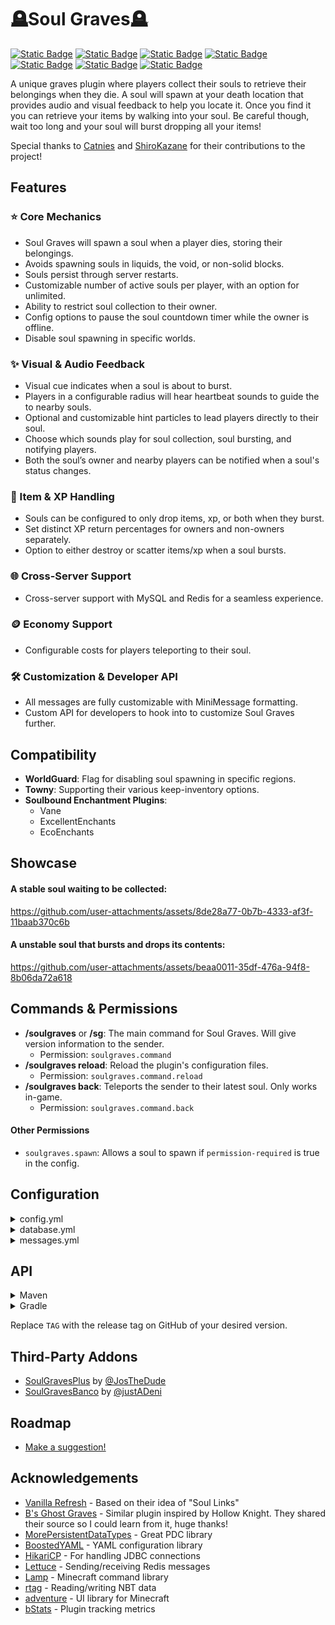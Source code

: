 
# 🪦Soul Graves🪦
[![Static Badge](https://img.shields.io/badge/license-MIT-plum)](https://github.com/FaultyFunctions/SoulGraves/blob/main/LICENSE.md)
[![Static Badge](https://img.shields.io/badge/jdk-21-plum)]()
[![Static Badge](https://img.shields.io/badge/paper-1.20.6%20--%201.21.x-skyblue)](https://papermc.org)
[![Static Badge](https://img.shields.io/badge/spigot-1.20.6%20--%201.21.x-d48c02)](https://spigotmc.org)
[![Static Badge](https://img.shields.io/badge/downloads-Modrinth-forestgreen)](https://modrinth.com/plugin/soul-graves)
[![Static Badge](https://img.shields.io/badge/downloads-Hangar-blue)](https://hangar.papermc.io/Faulty/SoulGraves)
[![Static Badge](https://img.shields.io/badge/downloads-Spigot-d48c02)](https://www.spigotmc.org/resources/soul-graves.121065)

A unique graves plugin where players collect their souls to retrieve their belongings when they die. A soul will spawn at your death location that provides audio and visual feedback to help you locate it. Once you find it you can retrieve your items by walking into your soul. Be careful though, wait too long and your soul will burst dropping all your items!

Special thanks to [Catnies](https://github.com/Catnies) and [ShiroKazane](https://github.com/ShiroKazane) for their contributions to the project!

## Features
### ⭐ Core Mechanics
- Soul Graves will spawn a soul when a player dies, storing their belongings.
- Avoids spawning souls in liquids, the void, or non-solid blocks.
- Souls persist through server restarts.
- Customizable number of active souls per player, with an option for unlimited.
- Ability to restrict soul collection to their owner.
- Config options to pause the soul countdown timer while the owner is offline.
- Disable soul spawning in specific worlds.

### ✨ Visual & Audio Feedback
- Visual cue indicates when a soul is about to burst.
- Players in a configurable radius will hear heartbeat sounds to guide the to nearby souls.
- Optional and customizable hint particles to lead players directly to their soul.
- Choose which sounds play for soul collection, soul bursting, and notifying players.
- Both the soul’s owner and nearby players can be notified when a soul's status changes.

### 💎 Item & XP Handling
- Souls can be configured to only drop items, xp, or both when they burst.
- Set distinct XP return percentages for owners and non-owners separately.
- Option to either destroy or scatter items/xp when a soul bursts.

### 🌐 Cross-Server Support
- Cross-server support with MySQL and Redis for a seamless experience.

### 🪙 Economy Support
- Configurable costs for players teleporting to their soul.

### 🛠️ Customization & Developer API
- All messages are fully customizable with MiniMessage formatting.
- Custom API for developers to hook into to customize Soul Graves further.

## Compatibility
- **WorldGuard**: Flag for disabling soul spawning in specific regions.
- **Towny**: Supporting their various keep-inventory options.
- **Soulbound Enchantment Plugins**:
	- Vane
	- ExcellentEnchants
	- EcoEnchants

## Showcase
#### A stable soul waiting to be collected:
https://github.com/user-attachments/assets/8de28a77-0b7b-4333-af3f-11baab370c6b

#### A unstable soul that bursts and drops its contents:
https://github.com/user-attachments/assets/beaa0011-35df-476a-94f8-8b06da72a618

## Commands & Permissions
- **/soulgraves** or **/sg**: The main command for Soul Graves. Will give version information to the sender.
	- Permission: `soulgraves.command`
- **/soulgraves reload**: Reload the plugin's configuration files.
	- Permission: `soulgraves.command.reload`
- **/soulgraves back**: Teleports the sender to their latest soul. Only works in-game.
	- Permission: `soulgraves.command.back`
#### Other Permissions
- `soulgraves.spawn`: Allows a soul to spawn if `permission-required` is true in the config.

## Configuration
<details>
<summary>config.yml</summary>

```yml
# DO NOT EDIT file-version DIRECTLY
file-version: 4

# If set true, players will require "soulgraves.spawn" permission to spawn a soul upon death
permission-required: false

# Time in seconds for how long a soul remains in its stable state before becoming unstable
time-stable: 240

# Time in seconds for how long a soul will show the unstable animation for before bursting
# The total time the soul is available to collect is time-stable + time-unstable
time-unstable: 60

# How much it costs to teleport to your soul, set to 0.0 to disable
teleport-cost: 0.0

# Whether to freeze the timer when the owner of the soul is offline
# This feature cannot detect the online status of players in other subservers on a proxy server
offline-owner-timer-freeze: false

# Whether to notify nearby players when a soul bursts
notify-nearby-players: true

# The radius in blocks to alert nearby players when a soul bursts
notify-radius: 128

# Whether to notify the owner of a soul when it is collected by another player
notify-owner-pickup: true

# The percentage of the soul's XP to give to the owner of the soul when it is collected by the owner
xp-percentage-owner: 0.5

# The percentage of the soul's XP to give to a player who isn't the owner when the soul is collected by that player
xp-percentage-others: 0.2

# The percentage of the soul's XP to drop when the soul bursts
xp-percentage-burst: 0.2

# Whether souls are only collectible by their owners
owner-locked: false

# The maximum number of souls a player can hold simultaneously. Set to 0 for unlimited.
# If the limit is exceeded, the oldest soul will explode
max-souls-per-player: 0

# Whether souls will drop items when they burst
souls-drop-items: true

# Whether souls will drop XP when they burst
souls-drop-xp: true

# Whether souls will store items when they are created
# If both souls-store-items and souls-store-xp are false, souls will not spawn
souls-store-items: true

# Whether souls will store XP when they are created
# If both souls-store-items and souls-store-xp are false, souls will not spawn
souls-store-xp: true

# What sounds to play when a soul is collected
# The format is 'soundEvent, volume, pitch'
# The soundKey can be found at https://minecraft.wiki/w/Sounds.json#Java_Edition_values under the 'Sound Event' column
pickup-sound:
  enabled: true
  sounds:
    - 'minecraft:block.amethyst_block.break, 1.0, 0.5'
    - 'minecraft:entity.player.levelup, 1.0, 2.0'
    - 'minecraft:block.amethyst_block.resonate, 1.0, 0.5'

# What sounds to play when a soul bursts
# The format is 'soundEvent, volume, pitch'
# The soundKey can be found at https://minecraft.wiki/w/Sounds.json#Java_Edition_values under the 'Sound Event' column
burst-sound:
  enabled: true
  sounds:
    - 'minecraft:block.glass.break, 3.0, 1.0'
    - 'minecraft:entity.vex.death, 3.0, 0.5'
    - 'minecraft:entity.allay.death, 3.0, 0.5'
    - 'minecraft:entity.warden.sonic_boom, 3.0, 0.5'

# What sounds to play to notify nearby players when a soul bursts
# The format is 'soundEvent, volume, pitch'
# The soundKey can be found at https://minecraft.wiki/w/Sounds.json#Java_Edition_values under the 'Sound Event' column
notify-nearby-sound:
  enabled: true
  sounds:
    - 'minecraft:block.amethyst_block.resonate, 1.0, 1.0'

# What sounds to play to the owner when their soul bursts
# The format is 'soundEvent, volume, pitch'
# The soundKey can be found at https://minecraft.wiki/w/Sounds.json#Java_Edition_values under the 'Sound Event' column
notify-owner-burst-sound:
  enabled: true
  sounds:
    - 'minecraft:block.amethyst_block.break, 1.0, 0.5'

# What sounds to play to the owner when their soul is collected by another player
# The format is 'soundEvent, volume, pitch'
# The soundKey can be found at https://minecraft.wiki/w/Sounds.json#Java_Edition_values under the 'Sound Event' column
notify-owner-pickup-sound:
  enabled: true
  sounds:
    - 'minecraft:block.beacon.deactivate, 1.0, 0.5'

# What worlds to disable spawning a soul in
# If none, leave a blank array
# Usage:
#disabled-worlds:
#  - world_nether
#  - world_the_end
disabled-worlds: []

# Controls particles that will lead the player to their soul
hint-particles:
  enabled: true
  activation-radius: 128 # The radius around the soul to show hint particles, set to 0 to always show hint particles
  tracked-soul: 'OLDEST' # Which soul should we track if the player has multiple? Options: OLDEST, NEWEST
  particle-type: 'END_ROD'
  start-distance: 5 # How far away from the player the particles should start
  mode: 'TRAIL' # Options: TRAIL, WANDER
  trail:
    length: 8 # How long the particle trail towards the soul should be
    density: 2 # How many particles to spawn per block distance
  wander:
    count: 5 # How many particles should be spawned
    min-speed: 0.2 # The minimum speed of the particles
    max-speed: 0.6 # The maximum speed of the particles
```

</details>

<details>
<summary>database.yml</summary>

```yml
# DO NOT EDIT file-version DIRECTLY
file-version: 1

# NOTE: If you change this config, you'll need to restart the server in order for the changes to take effect.

# Options: PDC, CROSS_SERVER
# If you use CROSS_SERVER, you must set configure both the MySQL and Redis sections
storage-mode: PDC

# Server name for cross-server storage
# Ensure that each server's name is unique when using CROSS_SERVER storage
# WARNING: Changing this value after initializing the database will cause data loss
server-name: "lobby"

# Database config for cross-server storage
# Set useSSL to true if your database supports it
MySQL:
  jdbc-url: "jdbc:mysql://localhost:3306/minecraft?useSSL=false&autoReconnect=true"
  jdbc-class: "com.mysql.cj.jdbc.Driver"
  properties:
    user: "username"
    password: "password"

Redis:
  uri: "redis://localhost:6379/0"
```

</details>

<details>
<summary>messages.yml</summary>

```yml
# DO NOT EDIT file-version DIRECTLY
file-version: 4

# Message to send the player when they run the reload commands
soul-graves-reload: "[<dark_aqua>Soul Graves</dark_aqua>] Config reloaded!"
# Message to send to the owner when their soul bursts
soul-burst: "<dark_aqua>☠ Your soul has burst!</dark_aqua>"
# Message to send to the owner when their soul bursts and souls-drop-items is true
soul-burst-drop-items: "<red>☀ Any belongings inside have been scattered!</red>"
# Message to send to the owner when their soul bursts and souls-drop-items is false
soul-burst-lose-items: "<red>✖ Any belongings inside have been destroyed!</red>"
# Message to send when a soul bursts nearby
soul-burst-nearby: "<dark_aqua>☠ A soul has burst nearby.</dark_aqua>"
# Message to send when a soul is collected
soul-collect: "<green>✦ You've collected the soul's contents!</green>"
# Message to send to the owner when another player has collected their soul
soul-collect-other: "<light_purple>⚑ Someone else has collected your soul!</light_purple>"
# Message to send when spawn a new soul would exceed the player's limit (oldest will explode)
soul-limit-explode: "<yellow>⚠ Reached soul limit (%max%), your oldest soul has burst!</yellow>"
# Message to send when a player tries to return to their soul but has no soul
command-back-no-soul: "<yellow>✖ You don't have a soul to teleport to.</yellow>"
# Message to send when a player doesn't have enough funds to return to their soul
command-back-no-funds: "<red>✖ You don't have enough funds to teleport to your soul.</red>"
# Message to send when a player successfully returns to their soul without a cost
command-back-success-free: "<gold>✔ You have teleported to your soul.</gold>"
# Message to send when a player successfully returns to their soul
command-back-success-paid: "<gold>✔ You have teleported to your soul for %cost% coins.</gold>"
```

</details>

## API

<details>
<summary>Maven</summary>

```xml
	<repositories>
		<repository>
		    <id>jitpack.io</id>
		    <url>https://jitpack.io</url>
		</repository>
	</repositories>
```
```xml
	<dependency>
	    <groupId>com.github.FaultyFunctions</groupId>
	    <artifactId>SoulGraves</artifactId>
	    <version>TAG</version>
	</dependency>
```
</details>
<details>
<summary>Gradle</summary>

```groovy
	dependencyResolutionManagement {
		repositoriesMode.set(RepositoriesMode.FAIL_ON_PROJECT_REPOS)
		repositories {
			mavenCentral()
			maven { url 'https://jitpack.io' }
		}
	}
```
```groovy
	dependencies {
	implementation 'com.github.FaultyFunctions:SoulGraves:TAG'
}
```

</details>

Replace `TAG` with the release tag on GitHub of your desired version.

## Third-Party Addons
- [SoulGravesPlus](https://github.com/JosTheDude/SoulGravesPlus) by [@JosTheDude](https://github.com/JosTheDude)
- [SoulGravesBanco](https://github.com/justADeni/SoulGravesBanco) by [@justADeni](https://github.com/justADeni)

## Roadmap
* [Make a suggestion!](https://github.com/FaultyFunctions/SoulGraves/issues)

## Acknowledgements
- [Vanilla Refresh](https://modrinth.com/datapack/vanilla-refresh) - Based on their idea of "Soul Links"
- [B's Ghost Graves](https://modrinth.com/plugin/bs-ghostgrave) - Similar plugin inspired by Hollow Knight. They shared their source so I could learn from it, huge thanks!
- [MorePersistentDataTypes](https://github.com/mfnalex/MorePersistentDataTypes) - Great PDC library
- [BoostedYAML](https://github.com/dejvokep/boosted-yaml) - YAML configuration library
- [HikariCP](https://github.com/brettwooldridge/HikariCP) - For handling JDBC connections
- [Lettuce](https://github.com/redis/lettuce) - Sending/receiving Redis messages
- [Lamp](https://github.com/Revxrsal/Lamp) - Minecraft command library
- [rtag](https://github.com/saicone/rtag) - Reading/writing NBT data
- [adventure](https://github.com/KyoriPowered/adventure) - UI library for Minecraft
- [bStats](https://github.com/Bastian/bStats) - Plugin tracking metrics
